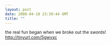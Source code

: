 ```yaml
---
layout: post
date: 2008-04-10 23:39:44 GMT
title: ""
---
```

the real fun began when we broke out the swords! http://tinyurl.com/5gwvxc